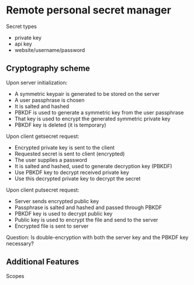 # Remote personal secret manager

Secret types
 * private key
 * api key
 * website/username/password

## Cryptography scheme

Upon server initialization:
 * A symmetric keypair is generated to be stored on the server
 * A user passphrase is chosen
 * It is salted and hashed
 * PBKDF is used to generate a symmetric key from the user passphrase
 * That key is used to encrypt the generated symmetric private key
 * PBKDF key is deleted (it is temporary)

Upon client getsecret request:
 * Encrypted private key is sent to the client
 * Requested secret is sent to client (encrypted)
 * The user supplies a password
 * It is salted and hashed, used to generate decryption key (PBKDF)
 * Use PBKDF key to decrypt received private key
 * Use this decrypted private key to decrypt the secret

Upon client putsecret request:
 * Server sends encrypted public key
 * Passphrase is salted and hashed and passed through PBKDF
 * PBKDF key is used to decrypt public key
 * Public key is used to encrypt the file and send to the server
 * Encrypted file is sent to server

Question: Is double-encryption with both the server key and the PBKDF key
necessary?

## Additional Features
Scopes

